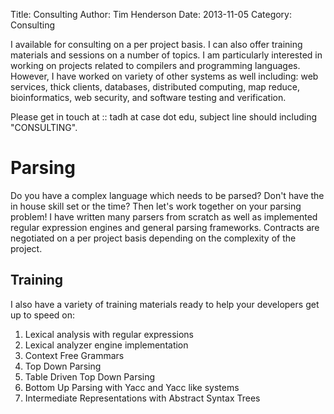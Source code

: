 Title: Consulting
Author: Tim Henderson
Date: 2013-11-05
Category: Consulting


I available for consulting on a per project basis. I can also offer training
materials and sessions on a number of topics. I am particularly interested in
working on projects related to compilers and programming languages. However, I
have worked on variety of other systems as well including: web services, thick
clients, databases, distributed computing, map reduce, bioinformatics, web
security, and software testing and verification.

Please get in touch at :: tadh at case dot edu, subject line should including
"CONSULTING".


# Parsing

Do you have a complex language which needs to be parsed? Don't have the in house
skill set or the time? Then let's work together on your parsing problem! I have
written many parsers from scratch as well as implemented regular expression
engines and general parsing frameworks. Contracts are negotiated on a per
project basis depending on the complexity of the project.

## Training

I also have a variety of training materials ready to help your developers get up
to speed on:

1. Lexical analysis with regular expressions
2. Lexical analyzer engine implementation
3. Context Free Grammars
4. Top Down Parsing
5. Table Driven Top Down Parsing
6. Bottom Up Parsing with Yacc and Yacc like systems
7. Intermediate Representations with Abstract Syntax Trees



